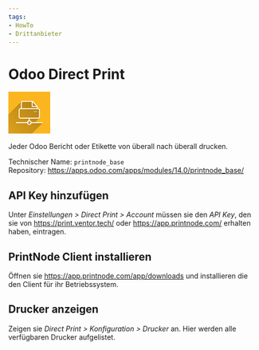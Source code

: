```yaml
---
tags:
- HowTo
- Drittanbieter
---
```


# Odoo Direct Print
![](assets/icons_odoo_printnode_base.png)

Jeder Odoo Bericht oder Etikette von überall nach überall drucken.

Technischer Name: `printnode_base`\
Repository: <https://apps.odoo.com/apps/modules/14.0/printnode_base/>

## API Key hinzufügen

Unter *Einstellungen > Direct Print > Account* müssen sie den *API Key*, den sie von <https://print.ventor.tech/> oder <https://app.printnode.com/> erhalten haben, eintragen.

## PrintNode Client installieren

Öffnen sie <https://app.printnode.com/app/downloads> und installieren die den Client für ihr Betriebssystem.

## Drucker anzeigen

Zeigen sie *Direct Print > Konfiguration > Drucker* an. Hier werden alle verfügbaren Drucker aufgelistet.